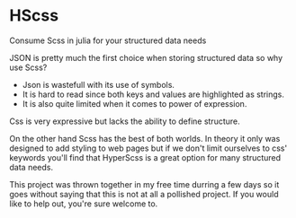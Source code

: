 # HScss
Consume Scss in julia for your structured data needs

JSON is pretty much the first choice when storing structured data so why use Scss?

* Json is wastefull with its use of symbols.
* It is hard to read since both keys and values are highlighted as strings.
* It is also quite limited when it comes to power of expression.

Css is very expressive but lacks the ability to define structure.

On the other hand Scss has the best of both worlds. In theory it only was designed to add styling to web pages but if we don't limit ourselves to css' keywords you'll find that HyperScss is a great option for many structured data needs.

This project was thrown together in my free time durring a few days so it goes without saying that this is not at all a pollished project. If you would like to help out, you're sure welcome to.
